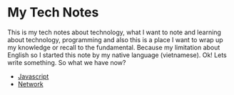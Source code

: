 
My Tech Notes
===
This is my tech notes about technology, what I want to note and learning about technology, programming and also this is a place I want to wrap up my knowledge or recall to the fundamental. Because my limitation about English so I started this note by my native language (vietnamese). Ok! Lets write something. So what we have now?

* [Javascript](javascript)
* [Network](network)